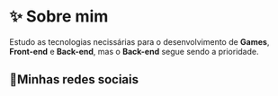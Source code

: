 <h1>&#x2728; Sobre mim</h1>
<p>Estudo as tecnologias necissárias para o desenvolvimento de <strong>Games</strong>, <strong>Front-end</strong> e <strong>Back-end</strong>, mas o <strong>Back-end</strong> segue sendo a prioridade.</p>
<h2>&#x1F4F1;Minhas redes sociais</h2>
<a><img src="" alt=""></a>
